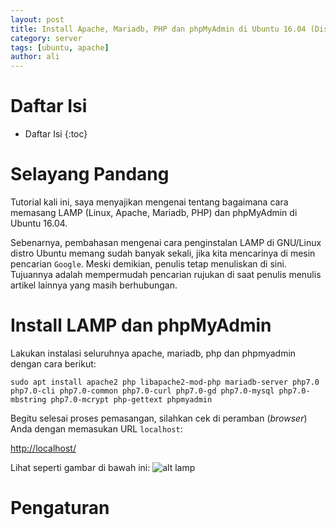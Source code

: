 ```yaml
---
layout: post
title: Install Apache, Mariadb, PHP dan phpMyAdmin di Ubuntu 16.04 (Disertai Video)
category: server
tags: [ubuntu, apache]
author: ali
---
```


# Daftar Isi

* Daftar Isi
{:toc}

# Selayang Pandang

Tutorial kali ini, saya menyajikan mengenai tentang bagaimana cara memasang LAMP (Linux, Apache, Mariadb, PHP) dan phpMyAdmin di Ubuntu 16.04.

Sebenarnya, pembahasan mengenai cara penginstalan LAMP di GNU/Linux distro Ubuntu memang sudah banyak sekali, jika kita mencarinya di mesin pencarian `Google`. Meski demikian, penulis tetap menuliskan di sini. Tujuannya adalah mempermudah pencarian rujukan di saat penulis menulis artikel lainnya yang masih berhubungan.

# Install LAMP dan phpMyAdmin

Lakukan instalasi seluruhnya apache, mariadb, php dan phpmyadmin dengan cara berikut:

```
sudo apt install apache2 php libapache2-mod-php mariadb-server php7.0 php7.0-cli php7.0-common php7.0-curl php7.0-gd php7.0-mysql php7.0-mbstring php7.0-mcrypt php-gettext phpmyadmin
```

Begitu selesai proses pemasangan, silahkan cek di peramban (_browser_) Anda dengan memasukan URL `localhost`:

<http://localhost/>

Lihat seperti gambar di bawah ini:
![alt lamp](https://situsali.com/wp-content/uploads/2016/06/apache-on.png "LAMP")

# Pengaturan
